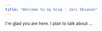 ```yaml
---
title: "Welcome to my blog - Jari Oksanen"
---
```


I'm glad you are here. I plan to talk about ...
